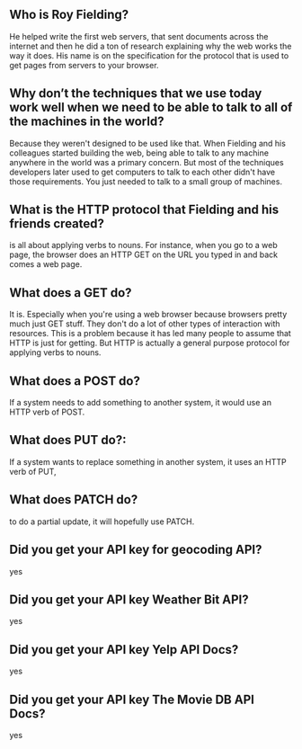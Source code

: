 ## Who is Roy Fielding?
He helped write the first web servers, that sent documents across the internet and then he did a ton of research explaining why the web works the way it does. His name is on the specification for the protocol that is used to get pages from servers to your browser.

## Why don’t the techniques that we use today work well when we need to be able to talk to all of the machines in the world?
Because they weren't designed to be used like that. When Fielding and his colleagues started building the web, being able to talk to any machine anywhere in the world was a primary concern. But most of the techniques developers later used to get computers to talk to each other didn't have those requirements. You just needed to talk to a small group of machines.


## What is the HTTP protocol that Fielding and his friends created?
is all about applying verbs to nouns. For instance, when you go to a web page, the browser does an HTTP GET on the URL you typed in and back comes a web page.

## What does a GET do?
It is. Especially when you're using a web browser because browsers pretty much just GET stuff. They don't do a lot of other types of interaction with resources. This is a problem because it has led many people to assume that HTTP is just for getting. But HTTP is actually a general purpose protocol for applying verbs to nouns.

## What does a POST do?
If a system needs to add something to another system, it would use an HTTP verb of POST. 

## What does PUT do?:
If a system wants to replace something in another system, it uses an HTTP verb of PUT,

## What does PATCH do?
to do a partial update, it will  hopefully use PATCH.

## Did you get your API key for geocoding API?
yes

## Did you get your API key Weather Bit API?
yes

## Did you get your API key Yelp API Docs?
yes

## Did you get your API key The Movie DB API Docs?
yes